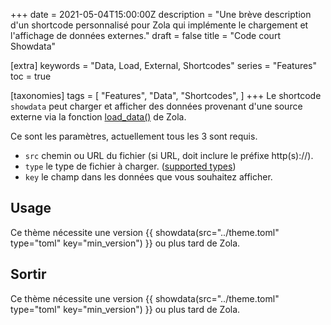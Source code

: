 +++
date = 2021-05-04T15:00:00Z
description = "Une brève description d'un shortcode personnalisé pour Zola qui implémente le chargement et l'affichage de données externes."
draft = false
title = "Code court Showdata"

[extra]
keywords = "Data, Load, External, Shortcodes"
series = "Features"
toc = true

[taxonomies]
tags = [
    "Features",
    "Data",
    "Shortcodes",
]
+++
Le shortcode `showdata` peut charger et afficher des données provenant d'une source externe via la fonction [load_data()](https://www.getzola.org/documentation/templates/overview/#load-data) de Zola.

<!-- more -->

Ce sont les paramètres, actuellement tous les 3 sont requis.

- `src` chemin ou URL du fichier (si URL, doit inclure le préfixe http(s)://).
- `type` le type de fichier à charger. ([supported types](https://www.getzola.org/documentation/templates/overview/#load-data))
- `key` le champ dans les données que vous souhaitez afficher.

## Usage

Ce thème nécessite une version &#123;&#123; showdata(src="../theme.toml" type="toml" key="min_version") &#125;&#125; ou plus tard de Zola.

## Sortir

Ce thème nécessite une version {{ showdata(src="../theme.toml" type="toml" key="min_version") }} ou plus tard de Zola.
